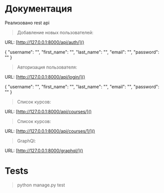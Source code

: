 # Документация

Реализовано rest api

>Добавление новых пользователей:  

URL: [http://127.0.0.1:8000/api/auth/]()

{
    "username": "",
    "first_name": "",
    "last_name": "",
    "email": "",
    "password": ""
}

>Авторизация пользователя:  

URL: [http://127.0.0.1:8000/api/login/]()

{
    "username": "",
    "first_name": "",
    "last_name": "",
    "email": "",
    "password": ""
}

>Список курсов:  

URL: [http://127.0.0.1:8000/api/courses/]()

>Список курсов:  

URL: [http://127.0.0.1:8000/api/courses/1/]()


> GraphQl:  

URL: [http://127.0.0.1:8000/graphql/]()

# Tests

> python manage.py test
